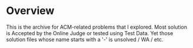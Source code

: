 # Overview

This is the archive for ACM-related problems that I explored.
Most solution is Accepted by the Online Judge or tested using Test Data.
Yet those solution files whose name starts with a '-' is unsolved / WA / etc.
